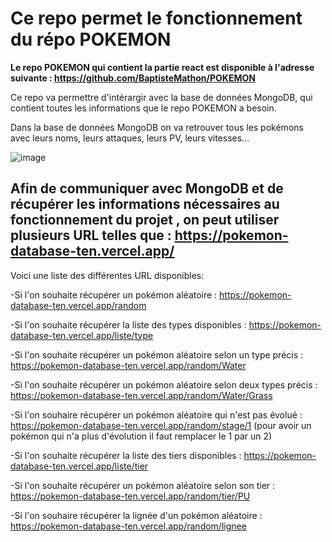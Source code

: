 # Ce repo permet le fonctionnement du répo POKEMON

**Le repo POKEMON qui contient la partie react est disponible à l'adresse suivante : https://github.com/BaptisteMathon/POKEMON**

Ce repo va permettre d'intérargir avec la base de données MongoDB, qui contient toutes les informations que le repo POKEMON a besoin.

Dans la base de données MongoDB on va retrouver tous les pokémons avec leurs noms, leurs attaques, leurs PV, leurs vitesses...

![image](https://github.com/BaptisteMathon/POKEMON_DATABASE/assets/103061783/984f162b-e05e-405a-9c66-5e9de19529f8)

## Afin de communiquer avec MongoDB et de récupérer les informations nécessaires au fonctionnement du projet , on peut utiliser plusieurs URL telles que : https://pokemon-database-ten.vercel.app/

Voici une liste des différentes URL disponibles: 

  -Si l'on souhaite récupérer un pokémon aléatoire : https://pokemon-database-ten.vercel.app/random
  
  -Si l'on souhaite récupérer la liste des types disponibles : https://pokemon-database-ten.vercel.app/liste/type
  
  -Si l'on souhaite récupérer un pokémon aléatoire selon un type précis : https://pokemon-database-ten.vercel.app/random/Water
  
  -Si l'on souhaite récupérer un pokémon aléatoire selon deux types précis : https://pokemon-database-ten.vercel.app/random/Water/Grass
  
  -Si l'on souhaire récupérer un pokémon aléatoire qui n'est pas évolué : https://pokemon-database-ten.vercel.app/random/stage/1 (pour avoir un pokémon qui n'a plus d'évolution il faut remplacer le 1 par un 2) 
  
  -Si l'on souhaite récupérer la liste des tiers disponibles : https://pokemon-database-ten.vercel.app/liste/tier
  
  -Si l'on souhaite récupérer un pokémon aléatoire selon son tier : https://pokemon-database-ten.vercel.app/random/tier/PU
  
  -Si l'on souhaire récupérer la lignée d'un pokémon aléatoire : https://pokemon-database-ten.vercel.app/random/lignee
